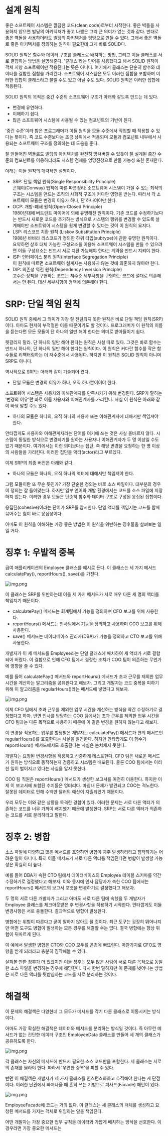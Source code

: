 # **설계 원칙**  
좋은 소프트웨어 시스템은 깔끔한 코드(clean code)로부터 시작한다. 좋은 벽돌을 사용하지 않으면 빌딩의 아키텍처가 좋고 나쁨은 그리 큰 의미가 없는 
것과 같다. 반대로 좋은 벽돌을 사용하더라도 빌딩의 아키텍처를 엉망으로 만들 수 있다. 그래서 좋은 벽돌로 좋은 아키텍처를 정의하는 원칙이 필요한데 
그게 바로 SOLID다.  
  
SOLID 원칙은 함수와 데이터 구조를 클래스로 배치하는 방법, 그리고 이들 클래스를 서로 결합하는 방법을 설명해준다. '클래스'라는 단어를 사용했다고 
해서 SOLID 원칙이 객체 지향 소프트웨어만 적용된다는 뜻은 아니다. 여기에서 클래스는 단순히 함수와 데이터를 결합한 집합을 가리킨다. 소프트웨어 시스템은 
모두 이러한 집합을 포함하며 이러한 집합이 클래스라고 불릴 수도 있고 아닐 수도 있다. SOLID 원칙은 이러한 집합에 적용된다.  
  
SOLID 원칙의 목적은 중간 수준의 소프트웨어 구조가 아래와 같도록 만드는 데 있다.  
  
- 변경에 유연하다.  
- 이해하기 쉽다.  
- 많은 소프트웨어 시스템에 사용될 수 있는 컴포넌트의 기반이 된다.  
  
'중간 수준'이라 함은 프로그래머가 이들 원칙을 모듈 수준에서 작업할 때 적용할 수 있다는 뜻이다. 즉 코드 수준보다는 조금 상위에서 적용되며 모듈과 
컴포넌트 내부에서 사용되는 소프트웨어 구조를 정의하는 데 도움을 준다.  
  
잘 만들어진 벽돌로도 빌딩의 아키텍처를 완전히 망쳐버릴 수 있듯이 잘 설계된 중간 수준의 컴포넌트를 이용하더라도 시스템 전체를 엉망진창으로 만들 가능성 
또한 존재한다.  
  
아래는 이들 원칙의 개략적인 설명이다.  
  
- SRP: 단일 책임 원칙(Single Responsibility Principle)  
콘웨이(Conway) 법칙에 따른 따름정리: 소프트웨어 시스템이 가질 수 있는 최적의 구조는 시스템을 만드는 조직의 사회적 구조에 커다란 영향을 받는다. 
따라서 각 소프트웨어 모듈은 변경의 이유가 하나, 단 하나여야만 한다.  
- OCP: 개방-폐쇄 원칙(Open-Closed Principle)  
1980년대에 버트란트 마이어에 의해 유명해진 원칙이다. 기존 코드를 수정하기보다는 반드시 새로운 코드를 추가하는 방식으로 시스템의 행위를 변경할 수 
있도록 설계해야만 소프트웨어 시스템을 쉽게 변경할 수 있다는 것이 이 원칙의 요지다.  
- LSP: 리스코프 치환 원칙 (Liskov Substitution Principle)  
1988년 바바라 리스코프가 정의한 하위 타입(subtype)에 관한 유명한 원칙이다. 요약하면 상호 대체 가능한 구성요소를 이용해 소프트웨어 시스템을 만들 수 
있으려면 이들 구성요소는 반드시 서로 치환 가능해야 한다는 계약을 반드시 지켜야 한다.  
- ISP: 인터페이스 분리 원칙(Interface Segregation Principle)  
이 원칙에 따르면 소프트웨어 설계자는 사용하지 않는 것에 의존하지 않아야 한다.  
- DIP: 의존성 역전 원칙(Dependency Inversion Principle)  
고수준 정책을 구현하는 코드는 저수준 세부사항을 구현하는 코드에 절대로 의존해서는 안 된다. 대신 세부사항이 정책에 의존해야 한다.  
  
# **SRP: 단일 책임 원칙**  
SOLID 원칙 중에서 그 의미가 가장 잘 전달되지 못한 원칙은 바로 단일 책임 원칙(SRP)이다. 아마도 현저히 부적절한 이름 때문이기도 할 것이다. 프로그래머가 
이 원칙의 이름을 듣는다면 모든 모듈이 단 하나의 일만 해야 한다는 의미로 받아들이기 쉽다.  
  
헷갈리지 말라. 단 하나의 일만 해야 한다는 원칙은 사실 따로 있다. 그것은 바로 함수는 반드시 하나의, 단 하나의 일만 해야 한다는 원칙이다. 이 원칙은 
커다란 함수를 작은 함수들로 리팩터링하는 더 저수준에서 사용된다. 하지만 이 원칙은 SOLID 원칙이 아니며 SRP도 아니다.  
  
역사적으로 SRP는 아래와 같이 기술되어 왔다.  
  
- 단일 모듈은 변경의 이유가 하나, 오직 하나뿐이어야 한다.  
  
소프트웨어 시스템은 사용자와 이해관계자를 만족시키기 위해 변경된다. SRP가 말하는 '변경의 이유'란 바로 이들 사용자와 이해관계자를 가리킨다. 사실 
이 원칙은 아래와 같이 바꿔 말할 수도 있다.  
  
- 하나의 모듈은 하나의, 오직 하나의 사용자 또는 이해관계자에 대해서만 책임져야 한다.  
  
안타깝게도 사용자와 이해관계자라는 단어를 여기에 쓰는 것은 사실 올바르지 않다. 시스템이 동일한 방식으로 변경되기를 원하는 사용자나 이해관계자가 두 
명 이상일 수도 있기 때문이다. 여기에서는 이런 의미보다는 집단, 즉 해당 변경을 요청하는 한 명 이상의 사람들을 가리킨다. 이러한 집단을 액터(actor)라고 
부르겠다.  
  
이제 SRP의 최종 버전은 아래와 같다.  
  
- 하나의 모듈은 하나의, 오직 하나의 액터에 대해서만 책임져야 한다.  
  
그럼 모듈이란 또 무슨 뜻인가? 가장 단순한 정의는 바로 소스 파일이다. 대부분의 경우 이 정의는 잘 들어맞는다. 하지만 일부 언어와 개발 환경에서는 
코드를 소스 파일에 저장하지 않는다. 이러한 경우 모듈은 단순히 함수와 데이터 구조로 구성된 응집된 집합이다.  
  
응집된(cohesive)이라는 단어가 SRP를 암시한다. 단일 액터를 책임지는 코드를 함께 묶어주는 힘이 바로 응집성이다.  
  
아마도 이 원칙을 이해하는 가장 좋은 방법은 이 원칙을 위반하는 징후들을 살펴보는 일일 거다.  
  
# **징후 1: 우발적 중복**  
급여 애플리케이션의 Employee 클래스를 예시로 든다. 이 클래스는 세 가지 메서드 calculatePay(), reportHours(), save()를 가진다.  
  
![img.png](image/img.png)  
  
이 클래스는 SRP를 위반하는데 이들 세 가지 메서드가 서로 매우 다른 세 명의 액터를 책임지기 때문이다.  
  
- calculatePay() 메서드는 회계팀에서 기능을 정의하며 CFO 보고를 위해 사용한다.  
- reportHours() 메서드는 인사팀에서 기능을 정의하고 사용하며 COO 보고를 위해 사용한다.  
- save() 메서드는 데이터베이스 관리자(DBA)가 기능을 정의하고 CTO 보고를 위해 사용한다.  
  
개발자가 이 세 메서드를 Employee라는 단일 클래스에 배치하여 세 액터가 서로 결합되어 버렸다. 이 결합으로 인해 CFO 팀에서 결정한 조치가 COO 팀이 
의존하는 무언가에 영향을 줄 수 있다.  
  
예를 들어 calculatePay() 메서드와 reportHours() 메서드가 초과 근무를 제외한 업무 시간을 계산하는 알고리즘을 공유한다고 해보자. 그리고 개발자는 
코드 중복을 피하기 위해 이 알고리즘을 regularHours()라는 메서드에 넣었다고 해보자.  
  
![img.png](image/img2.png)  
  
이제 CFO 팀에서 초과 근무를 제외한 업무 시간을 계산하는 방식을 약간 수정하기로 결정했다고 하자. 반면 인사를 담당하는 COO 팀에서는 초과 근무를 
제외한 업무 시간을 CFO 팀과는 다른 목적으로 사용하기 때문에 이 같은 변경을 원하지 않는다고 해보자.  
  
이 변경을 적용하는 업무를 할당받은 개발자는 calculatePay() 메서드가 편의 메서드인 regularHours()를 호출한다는 사실을 발견한다. 하지만 안타깝게도 
이 함수가 reportHours() 메서드에서도 호출된다는 사실은 눈치채지 못한다.  

개발자는 요청된 변경사항을 적용하고 신중하게 테스트한다. CFO 팀은 새로운 메서드가 원하는 방식으로 동작하는지 검증하고 시스템은 배포된다. 물론 COO 
팀에서는 이러한 일이 벌어지고 있다는 사실을 알지 못한다.  
  
COO 팀 직원은 reportHours() 메서드가 생성한 보고서를 여전히 이용한다. 하지만 이제 이 보고서에 포함된 수치들은 엉터리다. 마침내 문제가 발견되고 
COO는 격노한다. 잘못된 데이터로 인해 수백만 달러의 예산이 지출되었기 때문이다.  
  
우리 모두는 이와 같은 상황을 목격한 경험이 있다. 이러한 문제는 서로 다른 액터가 의존하는 코드를 너무 가까이 배치했기 때문에 발생한다. SRP는 
서로 다른 액터가 의존하는 코드를 서로 분리하라고 말한다.  
  
# **징후 2: 병합**  
소스 파일에 다양하고 많은 메서드를 포함하면 병합이 자주 발생하리라고 짐작하기는 어려운 일이 아니다. 특히 이들 메서드가 서로 다른 액터를 책임진다면 
병합이 발생할 가능성은 확실히 더 높다.  
  
예를 들어 DBA가 속한 CTO 팀에서 데이터베이스의 Employee 테이블 스키마를 약간 수정하기로 결정했다고 해보자. 이와 동시에 인사 담당자가 속한 COO 팀에서는 
reportHours() 메서드의 보고서 포맷을 변경하기로 결정했다고 해보자.  
  
두 명의 서로 다른 개발자가 그리고 아마도 서로 다른 팀에 속했을 두 개발자가 Employee 클래스를 체크아웃받은 후 변경사항을 적용하기 시작한다. 안타깝게도 
이들 변경사항은 서로 충돌한다. 결과적으로 병합이 발생한다.  
  
병합에는 위험이 따른다고 굳이 말하지 않아도 될 것이다. 최근 도구는 굉장히 뛰어나지만 어떤 도구도 병합이 발생하는 모든 경우를 해결할 수는 없다. 
결국 병합에는 항상 위험이 뒤따르게 된다.  
  
이 예에서 발생한 병합은 CTO와 COO 모두를 곤경에 빠뜨린다. 마찬가지로 CFO도 영향을 받게 되리라고 충분히 짐작해볼 수 있다.  
  
살펴볼 만한 징후가 더 있겠지만 이들 징후는 모두 많은 사람이 서로 다른 목적으로 동일한 소스 파일을 변경하는 경우에 해당한다. 다시 한번 말하지만 
이 문제를 벗어나는 방법은 서로 다른 액터를 뒷받침하는 코드를 서로 분리하는 것이다.  
  
# **해결책**  
이 문제의 해결책은 다양한데 그 모두가 메서드를 각기 다른 클래스로 이동시키는 방식이다.  
  
아마도 가장 확실한 해결책은 데이터와 메서드를 분리하는 방식일 것이다. 즉 아무런 메서드가 없는 간단한 데이터 구조인 EmployeeData 클래스를 만들어 
세 개의 클래스가 공유하도록 한다.  
  
![img.png](image/img3.png)  
  
각 클래스는 자신의 메서드에 반드시 필요한 소스 코드만을 포함한다. 세 클래스는 서로의 존재를 몰라야 한다. 따라서 '우연한 중복'을 피할 수 있다.  
  
반면 이 해결책은 개발자가 세 가지 클래스를 인스턴스화하고 추적해야 한다는 게 단점이다. 이러한 난관에서 빠져나올 때 흔히 쓰는 기법으로 퍼사드(Facade) 
패턴이 있다.  
  
![img.png](image/img4.png)  
  
EmployeeFacade에 코드는 거의 없다. 이 클래스는 세 클래스의 객체를 생성하고 요청된 메서드를 가지는 객체로 위임하는 일을 책임진다.  
  
어떤 개발자는 가장 중요한 업무 규칙을 데이터와 가깝게 배치하는 방식을 선호한다. 이 경우라면 가장 중요한 메서드는 